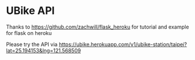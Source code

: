 # UBike API

Thanks to https://github.com/zachwill/flask_heroku for tutorial and example for flask on heroku

Please try the API via https://ubike.herokuapp.com/v1/ubike-station/taipei?lat=25.194153&lng=121.568509

